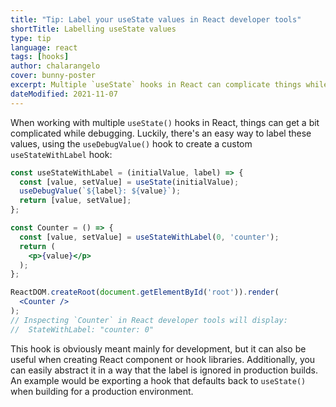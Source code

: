 ```yaml
---
title: "Tip: Label your useState values in React developer tools"
shortTitle: Labelling useState values
type: tip
language: react
tags: [hooks]
author: chalarangelo
cover: bunny-poster
excerpt: Multiple `useState` hooks in React can complicate things while debugging. Luckily, there's an easy way to label these values.
dateModified: 2021-11-07
---
```


When working with multiple `useState()` hooks in React, things can get a bit complicated while debugging. Luckily, there's an easy way to label these values, using the `useDebugValue()` hook to create a custom `useStateWithLabel` hook:

```jsx
const useStateWithLabel = (initialValue, label) => {
  const [value, setValue] = useState(initialValue);
  useDebugValue(`${label}: ${value}`);
  return [value, setValue];
};

const Counter = () => {
  const [value, setValue] = useStateWithLabel(0, 'counter');
  return (
    <p>{value}</p>
  );
};

ReactDOM.createRoot(document.getElementById('root')).render(
  <Counter />
);
// Inspecting `Counter` in React developer tools will display:
//  StateWithLabel: "counter: 0"
```

This hook is obviously meant mainly for development, but it can also be useful when creating React component or hook libraries. Additionally, you can easily abstract it in a way that the label is ignored in production builds. An example would be exporting a hook that defaults back to `useState()` when building for a production environment.
